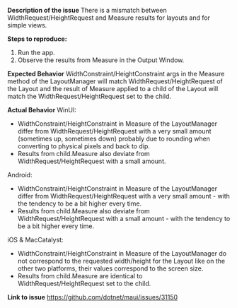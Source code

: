 **Description of the issue**
There is a mismatch between WidthRequest/HeightRequest and Measure results for layouts and for simple views.

**Steps to reproduce:**

1. Run the app.
2. Observe the results from Measure in the Output Window.

**Expected Behavior**
WidthConstraint/HeightConstraint args in the Measure method of the LayoutManager will match WidthRequest/HeightRequest of the Layout and the result of Measure applied to a child of the Layout will match the WidthRequest/HeightRequest set to the child.

**Actual Behavior**
WinUI:

* WidthConstraint/HeightConstraint in Measure of the LayoutManager differ from WidthRequest/HeightRequest with a very small amount (sometimes up, sometimes down) probably due to rounding when converting to physical pixels and back to dip.
* Results from child.Measure also deviate from WidthRequest/HeightRequest with a small amount.

Android:

* WidthConstraint/HeightConstraint in Measure of the LayoutManager differ from WidthRequest/HeightRequest with a very small amount - with the tendency to be a bit higher every time.
* Results from child.Measure also deviate from WidthRequest/HeightRequest with a small amount - with the tendency to be a bit higher every time.

iOS \& MacCatalyst:

* WidthConstraint/HeightConstraint in Measure of the LayoutManager do not correspond to the requested width/height for the Layout like on the other two platforms, their values correspond to the screen size.
* Results from child.Measure are identical to WidthRequest/HeightRequest set to the child.

**Link to issue**
https://github.com/dotnet/maui/issues/31150

